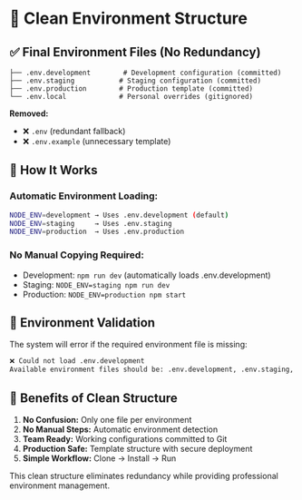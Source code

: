 # 🎯 Clean Environment Structure

## ✅ **Final Environment Files (No Redundancy)**

```
├── .env.development        # Development configuration (committed)
├── .env.staging           # Staging configuration (committed)  
├── .env.production        # Production template (committed)
└── .env.local             # Personal overrides (gitignored)
```

**Removed:**
- ❌ `.env` (redundant fallback)
- ❌ `.env.example` (unnecessary template)

## 🚀 **How It Works**

### **Automatic Environment Loading:**
```bash
NODE_ENV=development → Uses .env.development (default)
NODE_ENV=staging     → Uses .env.staging
NODE_ENV=production  → Uses .env.production
```

### **No Manual Copying Required:**
- Development: `npm run dev` (automatically loads .env.development)
- Staging: `NODE_ENV=staging npm run dev`
- Production: `NODE_ENV=production npm start`

## 🔧 **Environment Validation**

The system will error if the required environment file is missing:
```bash
❌ Could not load .env.development
Available environment files should be: .env.development, .env.staging, .env.production
```

## 🎉 **Benefits of Clean Structure**

1. **No Confusion:** Only one file per environment
2. **No Manual Steps:** Automatic environment detection
3. **Team Ready:** Working configurations committed to Git
4. **Production Safe:** Template structure with secure deployment
5. **Simple Workflow:** Clone → Install → Run

This clean structure eliminates redundancy while providing professional environment management.